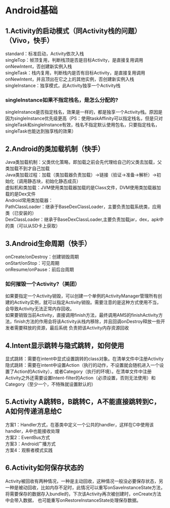 # Android基础
## 1.Activity的启动模式（同Activity栈的问题）（Vivo，快手）
standard：标准启动，Activity依次入栈</br>
singleTop：帧顶复用，判断栈顶是否是目标Activity，是直接复用调用onNewIntent，否创建新实例入栈</br>
singleTask：栈内复用，判断栈内是否有目标Activity，是直接复用调用onNewIntent，并且顶出在它之上的其他实例，否创建新实例入栈</br>
singleInstance：独享模式，此Activity独享一个Activity栈
### singleInstance如果不指定栈名，是怎么分配的?
singleInstance是否指定栈名，效果是一样的，都是独享一个Activity栈。原因是因为singleInstance优先级更高（PS：使用taskAffinity可以指定栈名，但是只对singleTask和singleInstance有效，栈名不指定默认使用包名，只要指定栈名，singleTask也能达到独享栈的效果）

## 2.Android的类加载机制（快手）
Java类加载机制：父类优化策略，即加载之前会先代理给自己的父类去加载，父类加载不到才自己加载</br>
Java类加载过程：加载（类加载器负责加载）->链接（验证->准备->解析）->初始化（调用静态块，初始化静态成员）</br>
虚拟机和类加载：JVM使用类加载器加载的是Class文件，DVM使用类加载器加载的是Dex文件</br>
Android常用类加载器：</br>
PathClassLoader：继承于BaseDexClassLoader，主要负责加载系统类，应用类（已安装的）</br>
DexClassLoader：继承于BaseDexClassLoader,主要负责加载jar，dex，apk中的类（可以从SD卡上获取）</br>

## 3.Android生命周期（快手）
onCreate/onDestroy：创建销毁周期</br>
onStart/onStop：可见周期</br>
onResume/onPause：前后台周期</br>
### 如何摧毁一个Activity?（美团）
如果要指定一个Activity销毁，可以创建一个单例的ActivityManager管理所有创建的Activity实例，就可以指定Activity销毁。需要注意的是这种方式使用不当，
会导致Activity无法正常内存回收。</br>
如果要销毁当前Activity，直接调用finish方法，最终调用AMS的finishActivity方法，finish方法的作用会将该Activity从栈内移除，并且回调onDestroy释放一些开发者需要释放的资源，最后系统
负责把该Activity内存资源回收

## 4.Intent显示跳转与隐式跳转，如何使用
显式跳转：需要在intent中显式设置跳转的class对象。在清单文件中注册Activity</br>
隐式跳转：需要在intent中设置Action（执行的动作，不设置就会随机进入一个设置了Action的Activity），或者Category（执行的环境）。在清单文件中注册Activity之外还需要设置Intent-filter的Action（必须设置，否则无法使用）和Category（至少一个，不特殊就设置默认的）

## 5.Activity A跳转B，B跳转C，A不能直接跳转到C，A如何传递消息给C
方案1：Handler方式，在基类中定义一个公共的handler，这样在C中使用该handler，A中也能接收处理</br>
方案2：EventBus方式</br>
方案3：Android广播方式</br>
方案4：观察者模式实践

## 6.Activity如何保存状态的
Activity被回收有两种情况，一种是主动回收，这种情况一般没必要保存状态，另一种是被动回收，比如内存不足时，此情况可以重写onSaveInstanceState方法，将需要保存的数据存入bundle的，下次该Activity再次被创建时，onCreate方法中会带入数据，
也可能重写onRestoreInstanceState处理保存数据。